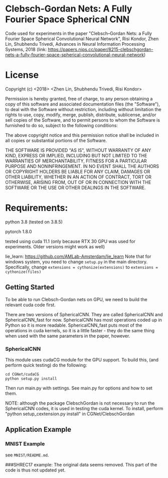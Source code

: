 ﻿# Clebsch-Gordan Nets: A Fully Fourier Space Spherical CNN

Code used for experiments in the paper "Clebsch–Gordan Nets: a Fully Fourier Space Spherical Convolutional Neural Network", Risi Kondor, Zhen Lin, Shubhendu Trivedi, Advances in Neural Information Processing Systems, 2018
(link: https://papers.nips.cc/paper/8215-clebschgordan-nets-a-fully-fourier-space-spherical-convolutional-neural-network)

# License
Copyright (c) <2018> <Zhen Lin, Shubhendu Trivedi, Risi Kondor>

Permission is hereby granted, free of charge, to any person obtaining a copy
of this software and associated documentation files (the "Software"), to deal
with the Software without restriction, including without limitation the rights
to use, copy, modify, merge, publish, distribute, sublicense, and/or sell
copies of the Software, and to permit persons to whom the Software is
furnished to do so, subject to the following conditions:

The above copyright notice and this permission notice shall be included in all
copies or substantial portions of the Software.

THE SOFTWARE IS PROVIDED "AS IS", WITHOUT WARRANTY OF ANY KIND, EXPRESS OR
IMPLIED, INCLUDING BUT NOT LIMITED TO THE WARRANTIES OF MERCHANTABILITY,
FITNESS FOR A PARTICULAR PURPOSE AND NONINFRINGEMENT. IN NO EVENT SHALL THE
AUTHORS OR COPYRIGHT HOLDERS BE LIABLE FOR ANY CLAIM, DAMAGES OR OTHER
LIABILITY, WHETHER IN AN ACTION OF CONTRACT, TORT OR OTHERWISE, ARISING FROM,
OUT OF OR IN CONNECTION WITH THE SOFTWARE OR THE USE OR OTHER DEALINGS IN THE
SOFTWARE.


# Requirements:
python 3.8 (tested on 3.8.5)

pytorch 1.8.0

tested using cuda 11.1 (only because RTX 30 GPU was used for experiments. Older versions might work as well)

lie_learn: https://github.com/AMLab-Amsterdam/lie_learn 
Note that for windows system, you need to change `setup.py` in the main directory. 
Specifically, change `extensions = cythonize(extensions)` to `extensions = cythonize(files)`


## Getting Started

To be able to run Clebsch-Gordan nets on GPU, we need to build the relevant cuda code first. 

There are two versions of SphericalCNN. They are called SphericalCNN and SphericalCNN_fast for now. SphericalCNN has most operations coded up in Python so it is more readable. SphericalCNN_fast puts most of the operations in cuda kernels, so it is a little faster - they do the same thing when used with the same parameters in the paper, however.


### SphericalCNN

This module uses cudaCG module for the GPU support. To build this, (and perform quick testing) do the following:

```
cd CGNet/cudaCG
python setup.py install
```

Then run main.py with settings. See main.py for options and how to set them.

NOTE: although the package ClebschGordan is not necessary to run the SphericalCNN codes, it is used
in testing the cuda kernel. To install, perform "python setup_cextension.py install" in CGNet/ClebschGordan

## Application Example

### MNIST Example
see `MNIST/README.md`.

###SHREC17 example:
The original data seems removed. This part of the code is thus not updated yet.